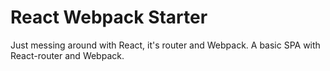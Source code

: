 # React Webpack Starter

Just messing around with React, it's router and Webpack.
A basic SPA with React-router and Webpack. 
